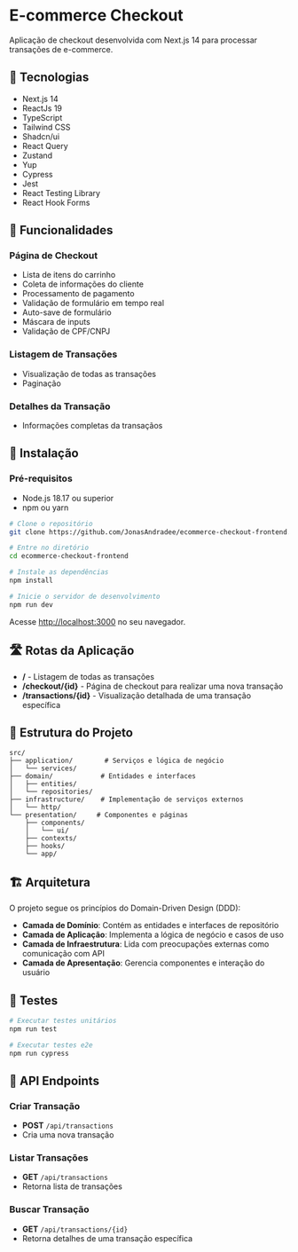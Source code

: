 # E-commerce Checkout

Aplicação de checkout desenvolvida com Next.js 14 para processar transações de e-commerce.

## 🚀 Tecnologias

- Next.js 14
- ReactJs 19
- TypeScript
- Tailwind CSS
- Shadcn/ui
- React Query
- Zustand
- Yup
- Cypress
- Jest
- React Testing Library
- React Hook Forms

## 🎯 Funcionalidades

### Página de Checkout
- Lista de itens do carrinho
- Coleta de informações do cliente
- Processamento de pagamento
- Validação de formulário em tempo real
- Auto-save de formulário
- Máscara de inputs
- Validação de CPF/CNPJ

### Listagem de Transações
- Visualização de todas as transações
- Paginação

### Detalhes da Transação
- Informações completas da transaçãos

## 🔧 Instalação

### Pré-requisitos

- Node.js 18.17 ou superior
- npm ou yarn

```bash
# Clone o repositório
git clone https://github.com/JonasAndradee/ecommerce-checkout-frontend.git

# Entre no diretório
cd ecommerce-checkout-frontend

# Instale as dependências
npm install

# Inicie o servidor de desenvolvimento
npm run dev
```

Acesse [http://localhost:3000](http://localhost:3000) no seu navegador.

## 🛣️ Rotas da Aplicação

- **/** - Listagem de todas as transações
- **/checkout/{id}** - Página de checkout para realizar uma nova transação
- **/transactions/{id}** - Visualização detalhada de uma transação específica

## 📁 Estrutura do Projeto

```
src/
├── application/        # Serviços e lógica de negócio
│   └── services/
├── domain/            # Entidades e interfaces
│   ├── entities/
│   └── repositories/
├── infrastructure/    # Implementação de serviços externos
│   └── http/
└── presentation/     # Componentes e páginas
    ├── components/
    │   └── ui/
    ├── contexts/
    ├── hooks/
    └── app/
```

## 🏗️ Arquitetura

O projeto segue os princípios do Domain-Driven Design (DDD):

- **Camada de Domínio**: Contém as entidades e interfaces de repositório
- **Camada de Aplicação**: Implementa a lógica de negócio e casos de uso
- **Camada de Infraestrutura**: Lida com preocupações externas como comunicação com API
- **Camada de Apresentação**: Gerencia componentes e interação do usuário

## 🧪 Testes

```bash
# Executar testes unitários
npm run test

# Executar testes e2e
npm run cypress
```

## 📡 API Endpoints

### Criar Transação
- **POST** `/api/transactions`
- Cria uma nova transação

### Listar Transações
- **GET** `/api/transactions`
- Retorna lista de transações

### Buscar Transação
- **GET** `/api/transactions/{id}`
- Retorna detalhes de uma transação específica

